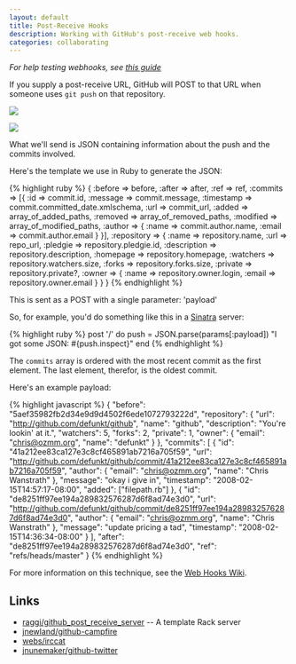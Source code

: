 ```yaml
---
layout: default
title: Post-Receive Hooks
description: Working with GitHub's post-receive web hooks.
categories: collaborating
---
```


_For help testing webhooks, see [this guide](/testing-webhooks)_

If you supply a post-receive URL, GitHub will POST to that URL when someone uses `git push` on that repository.

![](http://img.skitch.com/20100620-r8st7468q7q5waf3y85hmpwtqs.png)

![](http://img.skitch.com/20100620-br6dw5iiyk2643fahkqbi54h36.png)

What we'll send is JSON containing information about the push and the commits involved.

Here's the template we use in Ruby to generate the JSON:

{% highlight ruby %}
{
  :before     => before,
  :after      => after,
  :ref        => ref,
  :commits    => [{
    :id        => commit.id,
    :message   => commit.message,
    :timestamp => commit.committed_date.xmlschema,
    :url       => commit_url,
    :added     => array_of_added_paths,
    :removed   => array_of_removed_paths,
    :modified  => array_of_modified_paths,
    :author    => {
      :name  => commit.author.name,
      :email => commit.author.email
    }
  }],
  :repository => {
    :name        => repository.name,
    :url         => repo_url,
    :pledgie     => repository.pledgie.id,
    :description => repository.description,
    :homepage    => repository.homepage,
    :watchers    => repository.watchers.size,
    :forks       => repository.forks.size,
    :private     => repository.private?,
    :owner => {
      :name  => repository.owner.login,
      :email => repository.owner.email
    }
  }
}
{% endhighlight %}

This is sent as a POST with a single parameter: 'payload'

So, for example, you'd do something like this in a [Sinatra](http://sinatra.rubyforge.org/) server:

{% highlight ruby %}
post '/' do
  push = JSON.parse(params[:payload])
  "I got some JSON: #{push.inspect}"
end
{% endhighlight %}

The `commits` array is ordered with the most recent commit as the first element.  The last element, therefor, is the oldest commit.

Here's an example payload:

{% highlight javascript %}
{
  "before": "5aef35982fb2d34e9d9d4502f6ede1072793222d",
  "repository": {
    "url": "http://github.com/defunkt/github",
    "name": "github",
    "description": "You're lookin' at it.",
    "watchers": 5,
    "forks": 2,
    "private": 1,
    "owner": {
      "email": "chris@ozmm.org",
      "name": "defunkt"
    }
  },
  "commits": [
    {
      "id": "41a212ee83ca127e3c8cf465891ab7216a705f59",
      "url": "http://github.com/defunkt/github/commit/41a212ee83ca127e3c8cf465891ab7216a705f59",
      "author": {
        "email": "chris@ozmm.org",
        "name": "Chris Wanstrath"
      },
      "message": "okay i give in",
      "timestamp": "2008-02-15T14:57:17-08:00",
      "added": ["filepath.rb"]
    },
    {
      "id": "de8251ff97ee194a289832576287d6f8ad74e3d0",
      "url": "http://github.com/defunkt/github/commit/de8251ff97ee194a289832576287d6f8ad74e3d0",
      "author": {
        "email": "chris@ozmm.org",
        "name": "Chris Wanstrath"
      },
      "message": "update pricing a tad",
      "timestamp": "2008-02-15T14:36:34-08:00"
    }
  ],
  "after": "de8251ff97ee194a289832576287d6f8ad74e3d0",
  "ref": "refs/heads/master"
}
{% endhighlight %}

For more information on this technique, see the [Web Hooks Wiki](http://webhooks.pbwiki.com/).

Links
-----

* [raggi/github_post_receive_server](http://github.com/raggi/github_post_receive_server/) -- A template Rack server
* [jnewland/github-campfire](http://github.com/jnewland/github-campfire/)
* [webs/irccat](http://github.com/webs/irccat)
* [jnunemaker/github-twitter](http://github.com/jnunemaker/github-twitter/)
